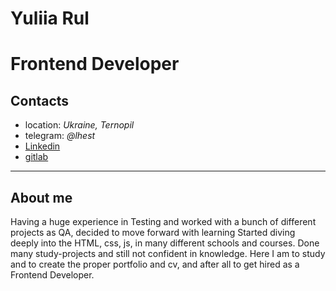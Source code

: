 # Yuliia Rul

# Frontend Developer

## Contacts

* location: *Ukraine, Ternopil*
* telegram: *@lhest*
* [Linkedin](https://www.linkedin.com/in/yuliia-rul-3742a77b/)
* [gitlab](https://gitlab.com/yrul)

-----
## About me

Having a huge experience in Testing and worked with a bunch of different projects as QA, decided to move forward with learning
Started diving deeply into the HTML, css, js, in many different schools and courses.
Done many study-projects and still not confident in knowledge. 
Here I am to study and to create the proper portfolio and cv, and after all to get hired as a Frontend Developer.
